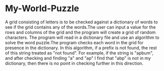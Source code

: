 # My-World-Puzzle

A grid consisting of letters is to be checked against a dictionary of words to see if the grid contains any of the words.The user can input a value for the rows and columns of the grid and the program will create a grid of random characters. The program will read in a dictionary file and use an algorithm to solve the word puzzle.The program checks each word in the grid for presence in the dictionary.
In this algorithm, if a prefix is not found, the rest of this string treated as "not found". For example, if the string is "apbum", and after checking and finding "a" and "ap" I find that "abp" is not in my dictionary, then there is no point in checking further in this direction.
